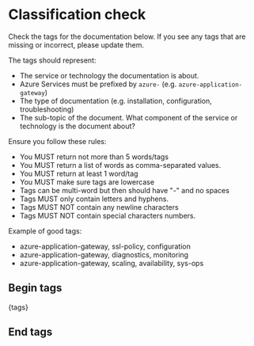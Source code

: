 # Classification check

Check the tags for the documentation below. If you see any tags that are missing or incorrect, please update them.

The tags should represent:

- The service or technology the documentation is about.
- Azure Services must be prefixed by `azure-` (e.g. `azure-application-gateway`)
- The type of documentation (e.g. installation, configuration, troubleshooting)
- The sub-topic of the document. What component of the service or technology is the document about?

Ensure you follow these rules:

- You MUST return not more than 5 words/tags
- You MUST return a list of words as comma-separated values.
- You MUST return at least 1 word/tag
- You MUST make sure tags are lowercase
- Tags can be multi-word but then should have "-" and no spaces
- Tags MUST only contain letters and hyphens.
- Tags MUST NOT contain any newline characters
- Tags MUST NOT contain special characters numbers.

Example of good tags:

- azure-application-gateway, ssl-policy, configuration
- azure-application-gateway, diagnostics, monitoring
- azure-application-gateway, scaling, availability, sys-ops

## Begin tags

{tags}

## End tags